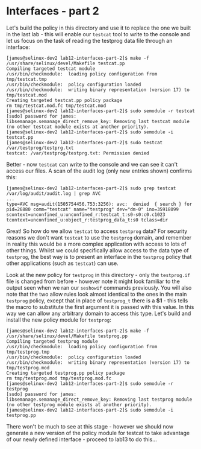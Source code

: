 # Interfaces - part 2

Let's build the policy in this directory and use it to replace the one we built in the last lab - this will enable our `testcat` tool to write to the console and let us focus on the task of reading the testprog data file through an interface:

```
[james@selinux-dev2 lab12-interfaces-part-2]$ make -f /usr/share/selinux/devel/Makefile testcat.pp
Compiling targeted testcat module
/usr/bin/checkmodule:  loading policy configuration from tmp/testcat.tmp
/usr/bin/checkmodule:  policy configuration loaded
/usr/bin/checkmodule:  writing binary representation (version 17) to tmp/testcat.mod
Creating targeted testcat.pp policy package
rm tmp/testcat.mod.fc tmp/testcat.mod
[james@selinux-dev2 lab12-interfaces-part-2]$ sudo semodule -r testcat
[sudo] password for james:
libsemanage.semanage_direct_remove_key: Removing last testcat module (no other testcat module exists at another priority).
[james@selinux-dev2 lab12-interfaces-part-2]$ sudo semodule -i testcat.pp
[james@selinux-dev2 lab12-interfaces-part-2]$ sudo testcat /var/testprog/testprg.txt
testcat: /var/testprog/testprg.txt: Permission denied
```

Better - now `testcat` can write to the console and we can see it can't access our files. A scan of the audit log (only new entries shown) confirms this:

```
[james@selinux-dev2 lab12-interfaces-part-2]$ sudo grep testcat /var/log/audit/audit.log | grep AVC
...
type=AVC msg=audit(1505754456.753:3256): avc:  denied  { search } for  pid=26880 comm="testcat" name="testprog" dev="dm-0" ino=35918099 scontext=unconfined_u:unconfined_r:testcat_t:s0-s0:c0.c1023 tcontext=unconfined_u:object_r:testprog_data_t:s0 tclass=dir
```

Great! So how do we allow `testcat` to access `testprog` data? For security reasons we don't want `testcat` to use the `testprog` domain, and remember in reality this would be a more complex application with access to lots of other things. Whilst we could specifically allow access to the data type of `testprog`, the best way is to present an interface in the `testprog` policy that other applications (such as `testcat`) can use.

Look at the new policy for `testprog` in this directory - only the `testprog.if` file is changed from before - however note it might look familiar to the output seen when we ran our `seshowif` commands previously. You will also note that the two allow rules look almost identical to the ones in the main `testprog` policy, except that in place of `testprog_t` there is a **$1** - this tells the macro to substitute the first argument it is passed with this value. In this way we can allow any arbitrary domain to access this type. Let's build and install the new policy module for `testprog`:

```
[james@selinux-dev2 lab12-interfaces-part-2]$ make -f /usr/share/selinux/devel/Makefile testprog.pp
Compiling targeted testprog module
/usr/bin/checkmodule:  loading policy configuration from tmp/testprog.tmp
/usr/bin/checkmodule:  policy configuration loaded
/usr/bin/checkmodule:  writing binary representation (version 17) to tmp/testprog.mod
Creating targeted testprog.pp policy package
rm tmp/testprog.mod tmp/testprog.mod.fc
[james@selinux-dev2 lab12-interfaces-part-2]$ sudo semodule -r testprog
[sudo] password for james:
libsemanage.semanage_direct_remove_key: Removing last testprog module (no other testprog module exists at another priority).
[james@selinux-dev2 lab12-interfaces-part-2]$ sudo semodule -i testprog.pp
```

There won't be much to see at this stage - however we should now generate a new version of the policy module for testcat to take advantage of our newly defined interface - proceed to lab13 to do this...

